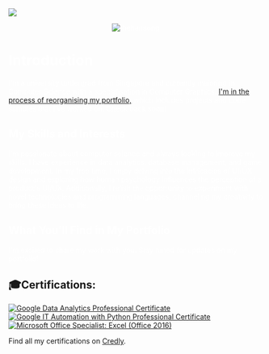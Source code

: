 <picture>
  <source media="(prefers-color-scheme: dark)" srcset="https://readme-typing-svg.herokuapp.com?font=GoogleSans&size=32&color=FFFFFF&lines=Hi+there!+I'm+Hans+🚀" />
  <img src="https://readme-typing-svg.herokuapp.com?font=GoogleSans&size=32&color=000000&lines=Hi+there!+I'm+Hans+🚀" />
</picture>
<div style="color:white">

<p align="center"> <img src="https://komarev.com/ghpvc/?username=thehansong" alt="thehansong" /> </p>

# Introduction
I'm a university undergrad from Singapore and currently majoring in Computer Science with a specialisation in Computer Graphics. [I'm in the process of reorganising my portfolio,](https://github.com/thehansong) which includes projects and code samples that I've worked on. Check back soon!

## My Skills and Interests
I'm passionate about computer science and always looking to improve my skills. I have experience in data analytics, database management, and game development. In my free time, I enjoy delving into the intricacies of UI/UX design and exploring how human psychology influences the perception of a product's UI/UX. Additionally, I relish the opportunity to experiment with novel technologies and programming languages, channeling my creativity to bring these ideas to life.

## What You'll Find in My Portfolio
I'm excited to share my work with you. Stay tuned for updates on my portfolio!
</div>


## 🎓Certifications:
<!--START_SECTION:badges-->
[![Google Data Analytics Professional Certificate](https://images.credly.com/size/220x220/images/d41de2b7-cbc2-47ec-bcf1-ebecbe83872f/GCC_badge_DA_1000x1000.png)](http://www.credly.com/badges/899208a2-c8d1-404c-bb80-7aeb47ae4384 "Google Data Analytics Professional Certificate")
[![Google IT Automation with Python Professional Certificate](https://images.credly.com/size/220x220/images/efbdc0d6-b46e-4e3c-8cf8-2314d8a5b971/GCC_badge_python_1000x1000.png)](http://www.credly.com/badges/ab55d8c4-ae59-40b0-bce4-5fca203ec940 "Google IT Automation with Python Professional Certificate")
[![Microsoft Office Specialist: Excel (Office 2016)](https://images.credly.com/size/220x220/images/d0790dc7-5127-4262-a492-1b60030b0114/MOS_Excel.png)](http://www.credly.com/badges/4b87cfe7-d28a-4236-b82b-ebe302fb10b1 "Microsoft Office Specialist: Excel (Office 2016)")
<!--END_SECTION:badges-->
Find all my certifications on [Credly](https://www.credly.com/users/thehansong/badges).
